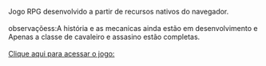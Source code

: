 Jogo RPG desenvolvido a partir de recursos nativos do navegador.<br/><br/>
observaçõess:A história e as mecanicas ainda estão em desenvolvimento e Apenas a classe de cavaleiro e assasino estão completas.<br/><br/>
[Clique aqui para acessar o jogo: ](https://marinsantos.github.io/Jogo-RPG-/)
